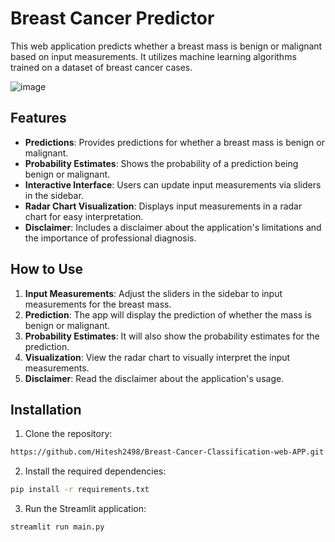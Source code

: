 # Breast Cancer Predictor

This web application predicts whether a breast mass is benign or malignant based on input measurements. It utilizes machine learning algorithms trained on a dataset of breast cancer cases.

![image](https://github.com/Hitesh2498/Breast-Cancer-Classification-web-APP/assets/96277290/ccad82cb-0fc3-4d7c-857e-5fd5ee3c3158)


## Features

- **Predictions**: Provides predictions for whether a breast mass is benign or malignant.
- **Probability Estimates**: Shows the probability of a prediction being benign or malignant.
- **Interactive Interface**: Users can update input measurements via sliders in the sidebar.
- **Radar Chart Visualization**: Displays input measurements in a radar chart for easy interpretation.
- **Disclaimer**: Includes a disclaimer about the application's limitations and the importance of professional diagnosis.

## How to Use

1. **Input Measurements**: Adjust the sliders in the sidebar to input measurements for the breast mass.
2. **Prediction**: The app will display the prediction of whether the mass is benign or malignant.
3. **Probability Estimates**: It will also show the probability estimates for the prediction.
4. **Visualization**: View the radar chart to visually interpret the input measurements.
5. **Disclaimer**: Read the disclaimer about the application's usage.

## Installation

1. Clone the repository:
```bash
https://github.com/Hitesh2498/Breast-Cancer-Classification-web-APP.git
```
2. Install the required dependencies:
```bash
pip install -r requirements.txt
```
3. Run the Streamlit application:
```bash
streamlit run main.py
```

